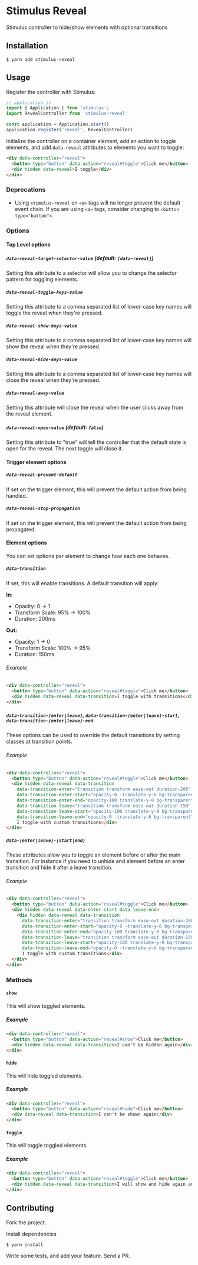 # Stimulus Reveal

Stimulus controller to hide/show elements with optional transitions

## Installation

```shell
$ yarn add stimulus-reveal
```

## Usage

Register the controller with Stimulus:

```javascript
// application.js
import { Application } from 'stimulus';
import RevealController from 'stimulus-reveal'

const application = Application.start()
application.register('reveal', RevealController)
```

Initialize the controller on a container element, add an action to toggle elements, and add `data-reveal` attributes to elements you want to toggle:

```html
<div data-controller="reveal">
  <button type="button" data-action="reveal#toggle">Click me</button>
  <div hidden data-reveal>I toggle</div>
</div>
```

### Deprecations

* Using `stimulus-reveal` on `<a>` tags will no longer prevent the default event chain. If you are using `<a>` tags, consider changing to `<button type="button">`.

### Options

#### Top Level options

##### `data-reveal-target-selector-value` (default: `[data-reveal]`)
Setting this attribute to a selector will allow you to change the selector pattern for toggling elements.

##### `data-reveal-toggle-keys-value`
Setting this attribute to a comma separated list of lower-case key names will toggle the reveal when they're pressed.

##### `data-reveal-show-keys-value`
Setting this attribute to a comma separated list of lower-case key names will show the reveal when they're pressed.

##### `data-reveal-hide-keys-value`
Setting this attribute to a comma separated list of lower-case key names will close the reveal when they're pressed.

##### `data-reveal-away-value`
Setting this attribute will close the reveal when the user clicks away from the reveal element.

##### `data-reveal-open-value` (default: `false`)
Setting this attribute to "true" will tell the controller that the default state is open for the reveal. The next toggle will close it.

#### Trigger element options

##### `data-reveal-prevent-default`
If set on the trigger element, this will prevent the default action from being handled.

##### `data-reveal-stop-propagation`
If set on the trigger element, this will prevent the default action from being propagated.

#### Element options

You can set options per element to change how each one behaves.

##### `data-transition`
If set, this will enable transitions. A default transition will apply:

**In:**
- Opacity: 0 -> 1
- Transform Scale: 95% -> 100%
- Duration: 200ms

**Out:**
- Opacity: 1 -> 0
- Transform Scale: 100% -> 95%
- Duration: 150ms

###### Example

```html
<div data-controller="reveal">
  <button type="button" data-action="reveal#toggle">Click me</button>
  <div hidden data-reveal data-transition>I toggle with transitions</div>
</div>
```

##### `data-transition-(enter|leave)`, `data-transition-(enter|leave)-start`, `data-transition-(enter|leave)-end`
These options can be used to override the default transitions by setting classes at transition points.

###### Example

```html
<div data-controller="reveal">
  <button type="button" data-action="reveal#toggle">Click me</button>
  <div hidden data-reveal data-transition
    data-transition-enter="transition transform ease-out duration-200"
    data-transition-enter-start="opacity-0 -translate-y-6 bg-transparent"
    data-transition-enter-end="opacity-100 translate-y-0 bg-transparent"
    data-transition-leave="transition transform ease-out duration-150"
    data-transition-leave-start="opacity-100 translate-y-0 bg-transparent"
    data-transition-leave-end="opacity-0 -translate-y-6 bg-transparent">
    I toggle with custom transitions</div>
</div>
```

##### `data-(enter|leave)-(start|end)`
These attributes allow you to toggle an element before or after the main transition. For instance if you need to unhide
and element before an enter transition and hide it after a leave transition.

###### Example

```html
<div data-controller="reveal">
  <button type="button" data-action="reveal#toggle">Click me</button>
  <div hidden data-reveal data-enter-start data-leave-end>
    <div hidden data-reveal data-transition
      data-transition-enter="transition transform ease-out duration-200"
      data-transition-enter-start="opacity-0 -translate-y-6 bg-transparent"
      data-transition-enter-end="opacity-100 translate-y-0 bg-transparent"
      data-transition-leave="transition transform ease-out duration-150"
      data-transition-leave-start="opacity-100 translate-y-0 bg-transparent"
      data-transition-leave-end="opacity-0 -translate-y-6 bg-transparent">
      I toggle with custom transitions</div>
  </div>
</div>
```

### Methods

#### `show`

This will show toggled elements.

##### Example

```html
<div data-controller="reveal">
  <button type="button" data-action="reveal#show">Click me</button>
  <div hidden data-reveal data-transition>I can't be hidden again</div>
</div>
```

#### `hide`

This will hide toggled elements.

##### Example

```html
<div data-controller="reveal">
  <button type="button" data-action="reveal#hide">Click me</button>
  <div data-reveal data-transition>I can't be shown again</div>
</div>
```

#### `toggle`

This will toggle toggled elements.

##### Example

```html
<div data-controller="reveal">
  <button type="button" data-action="reveal#toggle">Click me</button>
  <div hidden data-reveal data-transition>I will show and hide again and again and again</div>
</div>
```

## Contributing

Fork the project.

Install dependencies
```shell
$ yarn install
```

Write some tests, and add your feature. Send a PR.
